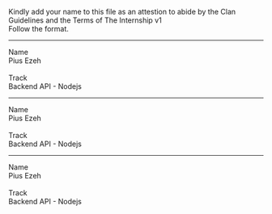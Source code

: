 Kindly add your name to this file as an attestion to abide by the Clan Guidelines and the Terms of The Internship v1
<br/> Follow the format.<br/>
___
Name <br/>
Pius Ezeh <br/>
<br/>
Track <br/>
Backend API - Nodejs
___
Name <br/>
Pius Ezeh <br/>
<br/>
Track <br/>
Backend API - Nodejs
___
Name <br/>
Pius Ezeh <br/>
<br/>
Track <br/>
Backend API - Nodejs
